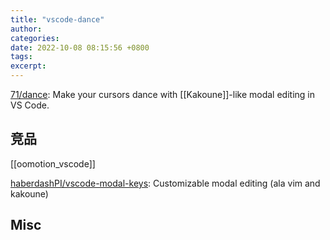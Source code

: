 ```yaml
---
title: "vscode-dance"
author: 
categories: 
date: 2022-10-08 08:15:56 +0800
tags: 
excerpt: 
---
```



[71/dance](https://github.com/71/dance): Make your cursors dance with [[Kakoune]]-like modal editing in VS Code.





## 竞品


[[oomotion_vscode]]


[haberdashPI/vscode-modal-keys](https://github.com/haberdashPI/vscode-modal-keys): Customizable modal editing (ala vim and kakoune)




## Misc








